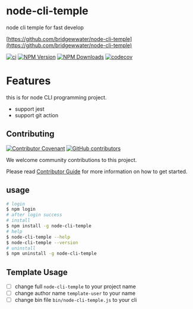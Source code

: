 # node-cli-temple

node cli temple for fast develop

[https://github.com/bridgewwater/node-cli-temple](https://github.com/bridgewwater/node-cli-temple)

[![ci](https://github.com/bridgewwater/node-cli-temple/workflows/ci/badge.svg)](https://github.com/bridgewwater/node-cli-temple/actions/workflows/ci.yml)
[![NPM Version](http://img.shields.io/npm/v/node-cli-temple.svg?style=flat)](https://www.npmjs.org/package/node-cli-temple)
[![NPM Downloads](https://img.shields.io/npm/dm/node-cli-temple.svg?style=flat)](https://npmcharts.com/compare/node-cli-temple?minimal=true)
[![codecov](https://codecov.io/gh/bridgewwater/node-cli-temple/branch/main/graph/badge.svg)](https://codecov.io/gh/bridgewwater/node-cli-temple)

# Features

this is for node CLI programming project.

- support jest
- support git action

## Contributing

[![Contributor Covenant](https://img.shields.io/badge/contributor%20covenant-v1.4-ff69b4.svg)](.github/CONTRIBUTING_DOC/CODE_OF_CONDUCT.md)
[![GitHub contributors](https://img.shields.io/github/contributors/bridgewwater/template-golang-lib)](https://github.com/bridgewwater/template-golang-lib/graphs/contributors)

We welcome community contributions to this project.

Please read [Contributor Guide](.github/CONTRIBUTING_DOC/CONTRIBUTING.md) for more information on how to get started.

## usage

```bash
# login
$ npm login
# after login success
# install
$ npm install -g node-cli-temple
# help
$ node-cli-temple --help
$ node-cli-temple --version
# uninstall
$ npm uninstall -g node-cli-temple
```

## Template Usage

- [ ] change full `node-cli-temple` to your project name
- [ ] change author name `template-user` to your name
- [ ] change bin file `bin/node-cli-temple.js` to your cli